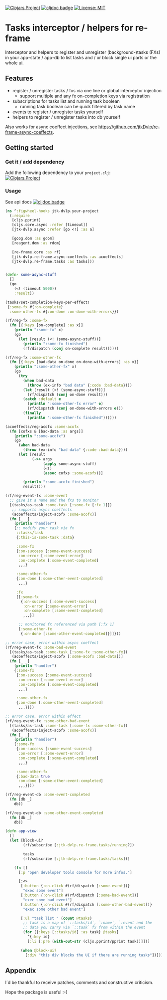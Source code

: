 [![Clojars Project](https://img.shields.io/clojars/v/jtk-dvlp/re-frame-tasks.svg)](https://clojars.org/jtk-dvlp/re-frame-tasks)
[![cljdoc badge](https://cljdoc.org/badge/jtk-dvlp/re-frame-tasks)](https://cljdoc.org/d/jtk-dvlp/re-frame-tasks/CURRENT)
[![License: MIT](https://img.shields.io/badge/License-MIT-yellow.svg)](https://github.com/jtkDvlp/re-frame-tasks/blob/master/LICENSE)

# Tasks interceptor / helpers for re-frame

Interceptor and helpers to register and unregister (background-)tasks (FXs) in your app-state / app-db to list tasks and / or block single ui parts or the whole ui.

## Features

* register / unregister tasks / fxs via one line or global interceptor injection
  * support multiple and any fx on-completion keys via registration
* subscriptions for tasks list and running task boolean
  * running task boolean can be quick filtered by task name
* events to register / unregister tasks yourself
* helpers to register / unregister tasks into db yourself

Also works for async coeffect injections, see https://github.com/jtkDvlp/re-frame-async-coeffects.

## Getting started

### Get it / add dependency

Add the following dependency to your `project.clj`:<br>
[![Clojars Project](https://img.shields.io/clojars/v/jtk-dvlp/re-frame-tasks.svg)](https://clojars.org/jtk-dvlp/re-frame-tasks)

### Usage

See api docs [![cljdoc badge](https://cljdoc.org/badge/jtk-dvlp/re-frame-tasks)](https://cljdoc.org/d/jtk-dvlp/re-frame-tasks/CURRENT)

```clojure
(ns ^:figwheel-hooks jtk-dvlp.your-project
  (:require
   [cljs.pprint]
   [cljs.core.async :refer [timeout]]
   [jtk-dvlp.async :refer [go <!] :as a]

   [goog.dom :as gdom]
   [reagent.dom :as rdom]

   [re-frame.core :as rf]
   [jtk-dvlp.re-frame.async-coeffects :as acoeffects]
   [jtk-dvlp.re-frame.tasks :as tasks]))


(defn- some-async-stuff
  []
  (go
    (<! (timeout 5000))
    :result))

(tasks/set-completion-keys-per-effect!
 {:some-fx #{:on-complete}
  :some-other-fx #{:on-done :on-done-with-errors}})

(rf/reg-fx :some-fx
  (fn [{:keys [on-complete] :as x}]
    (println ":some-fx" x)
    (go
      (let [result (<! (some-async-stuff))]
        (println ":some-fx finished")
        (rf/dispatch (conj on-complete result))))))

(rf/reg-fx :some-other-fx
  (fn [{:keys [bad-data on-done on-done-with-errors] :as x}]
    (println ":some-other-fx" x)
    (go
      (try
        (when bad-data
          (throw (ex-info "bad data" {:code :bad-data})))
        (let [result (<! (some-async-stuff))]
          (rf/dispatch (conj on-done result)))
        (catch :default e
          (println ":some-other-fx error" e)
          (rf/dispatch (conj on-done-with-errors e)))
        (finally
          (println ":some-other-fx finished"))))))

(acoeffects/reg-acofx :some-acofx
  (fn [cofxs & [bad-data :as args]]
    (println ":some-acofx")
    (go
      (when bad-data
        (throw (ex-info "bad data" {:code :bad-data})))
      (let [result
            (->> args
                 (apply some-async-stuff)
                 (<!)
                 (assoc cofxs :some-acofx))]

        (println ":some-acofx finished")
        result))))

(rf/reg-event-fx :some-event
  ;; give it a name and the fxs to monitor
  [(tasks/as-task :some-task [:some-fx [:fx 1]])
   ;; supports async coeffects
   (acoeffects/inject-acofx :some-acofx)]
  (fn [_ _]
    (println "handler")
    {;; modify your task via fx
     ::tasks/task
     {:this-is-some-task :data}

     :some-fx
     {:on-success [:some-event-success]
      :on-error [:some-event-error]
      :on-complete [:some-event-completed]
      ,,,}

     :some-other-fx
     {:on-done [:some-other-event-completed]
      ,,,}

     :fx
     [[:some-fx
       {:on-success [:some-event-success]
        :on-error [:some-event-error]
        :on-complete [:some-event-completed]
        ,,,}]

      ;; monitored fx referenced via path [:fx 1]
      [:some-other-fx
       {:on-done [:some-other-event-completed]}]]}))

;; error case, error within async coeffect
(rf/reg-event-fx :some-bad-event
  [(tasks/as-task :some-task [:some-fx :some-other-fx])
   (acoeffects/inject-acofx [:some-acofx :bad-data])]
  (fn [_ _]
    (println "handler")
    {:some-fx
     {:on-success [:some-event-success]
      :on-error [:some-event-error]
      :on-complete [:some-event-completed]
      ,,,}

     :some-other-fx
     {:on-done [:some-other-event-completed]
      ,,,}}))

;; error case, error within effect
(rf/reg-event-fx :some-other-bad-event
  [(tasks/as-task :some-task [:some-fx :some-other-fx])
   (acoeffects/inject-acofx :some-acofx)]
  (fn [_ _]
    (println "handler")
    {:some-fx
     {:on-success [:some-event-success]
      :on-error [:some-event-error]
      :on-complete [:some-event-completed]
      ,,,}

     :some-other-fx
     {:bad-data true
      :on-done [:some-other-event-completed]
      ,,,}}))

(rf/reg-event-db :some-event-completed
  (fn [db _]
    db))

(rf/reg-event-db :some-other-event-completed
  (fn [db _]
    db))

(defn app-view
  []
  (let [block-ui?
        (rf/subscribe [:jtk-dvlp.re-frame.tasks/running?])

        tasks
        (rf/subscribe [:jtk-dvlp.re-frame.tasks/tasks])]

    (fn []
      [:p "open developer tools console for more infos."]

      [:<>
       [:button {:on-click #(rf/dispatch [:some-event])}
        "exec some event"]
       [:button {:on-click #(rf/dispatch [:some-bad-event])}
        "exec some bad event"]
       [:button {:on-click #(rf/dispatch [:some-other-bad-event])}
        "exec some other bad event"]

       [:ul "task list " (count @tasks)
        ;; task is a map of `::tasks/id`, `:name`, `:event and the
        ;; data you carry via `::task` fx from within the event
        (for [{:keys [::tasks/id] :as task} @tasks]
          ^{:key id}
          [:li [:pre (with-out-str (cljs.pprint/pprint task))]])]

       (when @block-ui?
         [:div "this div blocks the UI if there are running tasks"])])))
```

## Appendix

I´d be thankful to receive patches, comments and constructive criticism.

Hope the package is useful :-)
